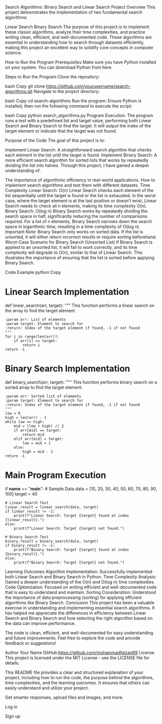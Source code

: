 Search Algorithms: Binary Search and Linear Search
Project Overview
This project demonstrates the implementation of two fundamental search algorithms:

Linear Search
Binary Search
The purpose of this project is to implement these classic algorithms, analyze their time complexities, and practice writing clean, efficient, and well-documented code. These algorithms are essential in understanding how to search through datasets efficiently, making this project an excellent way to solidify core concepts in computer science.

How to Run the Program
Prerequisites
Make sure you have Python installed on your system. You can download Python from here.

Steps to Run the Program
Clone the repository:

bash
Copy
git clone https://github.com/yourusername/search-algorithms.git
Navigate to the project directory:

bash
Copy
cd search-algorithms
Run the program: Ensure Python is installed, then run the following command to execute the script:

bash
Copy
python search_algorithms.py
Program Execution: The program runs a test with a predefined list and target value, performing both Linear Search and Binary Search to find the target. It will output the index of the target element or indicate that the target was not found.

Purpose of the Code
The goal of this project is to:

Implement Linear Search: A straightforward search algorithm that checks each element in the list until the target is found.
Implement Binary Search: A more efficient search algorithm for sorted lists that works by repeatedly dividing the list into halves.
Through this project, I have gained a deeper understanding of:

The importance of algorithmic efficiency in real-world applications.
How to implement search algorithms and test them with different datasets.
Time Complexity
Linear Search: O(n)
Linear Search checks each element of the list sequentially until the target is found or the list is exhausted.
In the worst case, where the target element is at the last position or doesn't exist, Linear Search needs to check all n elements, making its time complexity O(n).
Binary Search: O(log n)
Binary Search works by repeatedly dividing the search space in half, significantly reducing the number of comparisons required.
For a list of n elements, Binary Search narrows down the search space in logarithmic time, resulting in a time complexity of O(log n).
Important Note: Binary Search only works on sorted data. If the list is unsorted, it will either return incorrect results or require sorting beforehand.
Worst-Case Scenario for Binary Search (Unsorted List)
If Binary Search is applied to an unsorted list, it will fail to work correctly, and its time complexity will degrade to O(n), similar to that of Linear Search. This illustrates the importance of ensuring that the list is sorted before applying Binary Search.

Code Example
python
Copy
# Linear Search Implementation
def linear_search(arr, target):
    """
    This function performs a linear search on the array to find the target element.
    
    :param arr: List of elements
    :param target: Element to search for
    :return: Index of the target element if found, -1 if not found
    """
    for i in range(len(arr)):
        if arr[i] == target:
            return i
    return -1


# Binary Search Implementation
def binary_search(arr, target):
    """
    This function performs binary search on a sorted array to find the target element.
    
    :param arr: Sorted list of elements
    :param target: Element to search for
    :return: Index of the target element if found, -1 if not found
    """
    low = 0
    high = len(arr) - 1
    while low <= high:
        mid = (low + high) // 2
        if arr[mid] == target:
            return mid
        elif arr[mid] < target:
            low = mid + 1
        else:
            high = mid - 1
    return -1


# Main Program Execution
if __name__ == "__main__":
    # Sample Data
    data = [10, 20, 30, 40, 50, 60, 70, 80, 90, 100]
    target = 40
    
    # Linear Search Test
    linear_result = linear_search(data, target)
    if linear_result != -1:
        print(f"Linear Search: Target {target} found at index {linear_result}.")
    else:
        print(f"Linear Search: Target {target} not found.")
    
    # Binary Search Test
    binary_result = binary_search(data, target)
    if binary_result != -1:
        print(f"Binary Search: Target {target} found at index {binary_result}.")
    else:
        print(f"Binary Search: Target {target} not found.")
Learning Outcomes
Algorithm Implementation: Successfully implemented both Linear Search and Binary Search in Python.
Time Complexity Analysis: Gained a deeper understanding of the O(n) and O(log n) time complexities.
Code Optimization: Focused on writing efficient and well-documented code that is easy to understand and maintain.
Sorting Consideration: Understood the importance of data preprocessing (sorting) for applying efficient algorithms like Binary Search.
Conclusion
This project has been a valuable exercise in understanding and implementing essential search algorithms. It has helped me appreciate the differences in efficiency between Linear Search and Binary Search and how selecting the right algorithm based on the data can improve performance.

The code is clean, efficient, and well-documented for easy understanding and future improvements. Feel free to explore the code and provide feedback or suggestions!

Author
Your Name
GitHub:https://github.com/muhammadfaizan69
License
This project is licensed under the MIT License - see the LICENSE file for details.

This README file provides a clear and structured explanation of your project, including how to run the code, the purpose behind the algorithms, time complexities, and the learning outcomes. It ensures that others can easily understand and utilize your project.



Get smarter responses, upload files and images, and more.

Log in

Sign up




